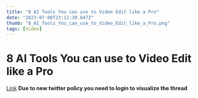 ```yaml
---
title: "8 AI Tools You can use to Video Edit like a Pro"
date: "2023-07-08T23:11:38.847Z"
thumb: "8_AI_Tools_You_can_use_to_Video_Edit_like_a_Pro.png"
tags: [Video]
---
```


# 8 AI Tools You can use to Video Edit like a Pro

[Link](https://twitter.com/GuptaSayujya/status/1631993428807684096)
**Due to new twitter policy you need to login to visualize the thread**
